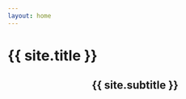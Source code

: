 ```yaml
---
layout: home
---
```

# {{ site.title }}
<!-- ## {{ site.subtitle }} -->
<h2 style="text-align:center;">{{ site.subtitle }}</h2>
